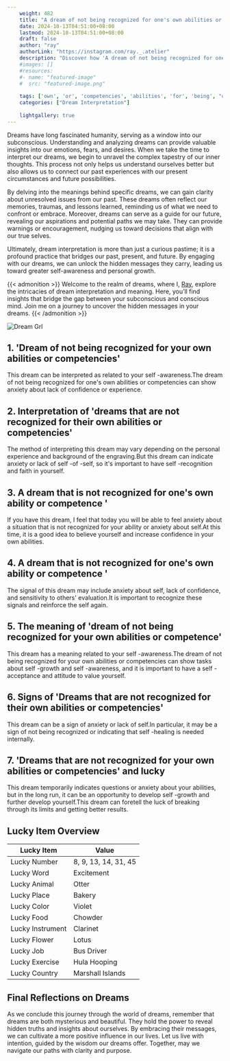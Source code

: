 ```yaml
---
    weight: 482
    title: "A dream of not being recognized for one's own abilities or competencies"  # Assuming 'title' column exists
    date: 2024-10-13T04:51:00+08:00
    lastmod: 2024-10-13T04:51:00+08:00
    draft: false
    author: "ray"
    authorLink: "https://instagram.com/ray._.atelier"
    description: "Discover how 'A dream of not being recognized for one's own abilities or competencies' can interpret your future and uncover its significant meanings in your life."
    #images: []
    #resources:
    #- name: "featured-image"
    #  src: "featured-image.png"
    
    tags: ['own', 'or', 'competencies', 'abilities', 'for', 'being', "one's", 'not', 'dream', 'recognized', 'of', 'A']
    categories: ["Dream Interpretation"]
    
    lightgallery: true
---
```

    
Dreams have long fascinated humanity, serving as a window into our subconscious. Understanding and analyzing dreams can provide valuable insights into our emotions, fears, and desires. When we take the time to interpret our dreams, we begin to unravel the complex tapestry of our inner thoughts. This process not only helps us understand ourselves better but also allows us to connect our past experiences with our present circumstances and future possibilities.

By delving into the meanings behind specific dreams, we can gain clarity about unresolved issues from our past. These dreams often reflect our memories, traumas, and lessons learned, reminding us of what we need to confront or embrace. Moreover, dreams can serve as a guide for our future, revealing our aspirations and potential paths we may take. They can provide warnings or encouragement, nudging us toward decisions that align with our true selves.

Ultimately, dream interpretation is more than just a curious pastime; it is a profound practice that bridges our past, present, and future. By engaging with our dreams, we can unlock the hidden messages they carry, leading us toward greater self-awareness and personal growth.

{{< admonition >}}
Welcome to the realm of dreams, where I, [Ray](https://instagram.com/ray._.atelier), explore the intricacies of dream interpretation and meaning. Here, you’ll find insights that bridge the gap between your subconscious and conscious mind. Join me on a journey to uncover the hidden messages in your dreams.
{{< /admonition >}}

![Dream Grl](https://cdn.pixabay.com/photo/2017/11/02/03/35/gothic-2910057_1280.jpg "Dream Grl")

## 1. 'Dream of not being recognized for your own abilities or competencies'
This dream can be interpreted as related to your self -awareness.The dream of not being recognized for one's own abilities or competencies can show anxiety about lack of confidence or experience.

## 2. Interpretation of 'dreams that are not recognized for their own abilities or competencies'
The method of interpreting this dream may vary depending on the personal experience and background of the engraving.But this dream can indicate anxiety or lack of self -of -self, so it's important to have self -recognition and faith in yourself.

## 3. A dream that is not recognized for one's own ability or competence '
If you have this dream, I feel that today you will be able to feel anxiety about a situation that is not recognized for your ability or anxiety about self.At this time, it is a good idea to believe yourself and increase confidence in your own abilities.

## 4. A dream that is not recognized for one's own ability or competence '
The signal of this dream may include anxiety about self, lack of confidence, and sensitivity to others' evaluation.It is important to recognize these signals and reinforce the self again.

## 5. The meaning of 'dream of not being recognized for your own abilities or competence'
This dream has a meaning related to your self -awareness.The dream of not being recognized for your own abilities or competencies can show tasks about self -growth and self -awareness, and it is important to have a self -acceptance and attitude to value yourself.

## 6. Signs of 'Dreams that are not recognized for their own abilities or competencies'
This dream can be a sign of anxiety or lack of self.In particular, it may be a sign of not being recognized or indicating that self -healing is needed internally.

## 7. 'Dreams that are not recognized for your own abilities or competencies' and lucky
This dream temporarily indicates questions or anxiety about your abilities, but in the long run, it can be an opportunity to develop self -growth and further develop yourself.This dream can foretell the luck of breaking through its limits and getting better results.

## Lucky Item Overview
| Lucky Item          | Value              |
|---------------|--------------------|
| Lucky Number        | 8, 9, 13, 14, 31, 45  |
| Lucky Word          | Excitement |
| Lucky Animal        | Otter |
| Lucky Place         | Bakery     |
| Lucky Color         | Violet     |
| Lucky Food          | Chowder      |
| Lucky Instrument    | Clarinet |
| Lucky Flower        | Lotus    |
| Lucky Job           | Bus Driver       |
| Lucky Exercise      | Hula Hooping  |
| Lucky Country       | Marshall Islands    |


##  Final Reflections on Dreams

As we conclude this journey through the world of dreams, remember that dreams are both mysterious and beautiful. They hold the power to reveal hidden truths and insights about ourselves. By embracing their messages, we can cultivate a more positive influence in our lives. Let us live with intention, guided by the wisdom our dreams offer. Together, may we navigate our paths with clarity and purpose.
